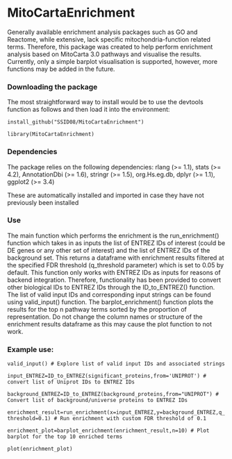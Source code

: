# MitoCartaEnrichment
Generally available enrichment analysis packages such as GO and Reactome, while extensive, lack specific mitochondria-function related terms. Therefore, this package was created to help perform enrichment analysis based on MitoCarta 3.0 pathways and visualise the results. Currently, only a simple barplot visualisation is supported, however, more functions may be added in the future.

### Downloading the package

The most straightforward way to install would be to use the devtools function as follows and then load it into the environment:

```install_github("SSID08/MitoCartaEnrichment")```

```library(MitoCartaEnrichment)```

### Dependencies
The package relies on the following dependencies: 
    rlang (>= 1.1),
    stats (>= 4.2),
    AnnotationDbi (>= 1.6),
    stringr (>= 1.5),
    org.Hs.eg.db,
    dplyr (>= 1.1),
    ggplot2 (>= 3.4)

  These are automatically installed and imported in case they have not previously been installed

### Use
The main function which performs the enrichment is the run_enrichment() function which takes in as inputs the list of ENTREZ IDs of interest (could be DE genes or any other set of interest) and the list of ENTREZ IDs of the background set. This returns a dataframe with enrichment results filtered at the specified FDR threshold (q_threshold parameter) which is set to 0.05 by default. This function only works with ENTREZ IDs as inputs for reasons of backend integration. Therefore, functionality has been provided to convert other biological IDs to ENTREZ IDs through the ID_to_ENTREZ() function. The list of valid input IDs and corresponding input strings can be found using valid_input() function. The barplot_enrichment() function plots the results for the top n pathway terms sorted by the proportion of representation. Do not change the column names or structure of the enrichment results dataframe as this may cause the plot function to not work.

### Example use:
```valid_input() # Explore list of valid input IDs and associated strings```

```input_ENTREZ=ID_to_ENTREZ(significant_proteins,from='UNIPROT') # convert list of Uniprot IDs to ENTREZ IDs```

```background_ENTREZ=ID_to_ENTREZ(background_proteins,from="UNIPROT") # Convert list of background/universe proteins to ENTREZ IDs```

```enrichment_result=run_enrichment(x=input_ENTREZ,y=background_ENTREZ,q_threshold=0.1) # Run enrichment with custom FDR threshold of 0.1 ```

```enrichment_plot=barplot_enrichment(enrichment_result,n=10) # Plot barplot for the top 10 enriched terms```

```plot(enrichment_plot)```
